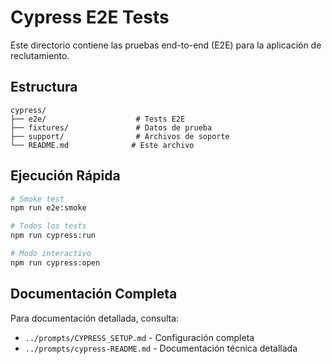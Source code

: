 # Cypress E2E Tests

Este directorio contiene las pruebas end-to-end (E2E) para la aplicación de reclutamiento.

## Estructura

```
cypress/
├── e2e/                    # Tests E2E
├── fixtures/               # Datos de prueba
├── support/                # Archivos de soporte
└── README.md              # Este archivo
```

## Ejecución Rápida

```bash
# Smoke test
npm run e2e:smoke

# Todos los tests
npm run cypress:run

# Modo interactivo
npm run cypress:open
```

## Documentación Completa

Para documentación detallada, consulta:
- `../prompts/CYPRESS_SETUP.md` - Configuración completa
- `../prompts/cypress-README.md` - Documentación técnica detallada
